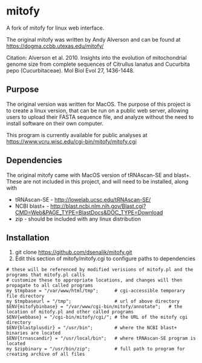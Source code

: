 # mitofy

A fork of mitofy for linux web interface.

The original mitofy was written by Andy Alverson and can be found at
https://dogma.ccbb.utexas.edu/mitofy/

Citation: Alverson et al. 2010. Insights into the evolution of mitochondrial genome size
from complete sequences of Citrullus lanatus and Cucurbita pepo (Cucurbitaceae).
Mol Biol Evol 27, 1436-1448.

## Purpose

The original version was written for MacOS. The purpose of this project is to
create a linux version, that can be run on a public web server, allowing users
to upload their FASTA sequence file, and analyze without the need to install
software on their own computer.

This program is currently available for public analyses at
https://www.vcru.wisc.edu/cgi-bin/mitofy/mitofy.cgi

## Dependencies

The original mitofy came with MacOS version of tRNAscan-SE and blast+.
These are not included in this project, and will need to be installed,
along with 

* tRNAscan-SE - http://lowelab.ucsc.edu/tRNAscan-SE/
* NCBI blast+ - http://blast.ncbi.nlm.nih.gov/Blast.cgi?CMD=Web&PAGE_TYPE=BlastDocs&DOC_TYPE=Download
* zip - should be included with any linux distribution

## Installation

1. git clone https://github.com/dsenalik/mitofy.git
1. Edit this section of mitofy/mitofy.cgi to configure paths to dependencies
```# configurable directories
# these will be referenced by modified verisions of mitofy.pl and the programs that mitofy.pl calls
# customize these to appropriate locations, and changes will then propagate to all called programs
my $tmpbase = "/var/www/html/tmp";      # cgi-accessible temporary file directory
my $tmpbaseurl = "/tmp";                # url of above directory
$ENV{mitofybinbase} = "/var/www/cgi-bin/mitofy/annotate";   # the location of mitofy.pl and other called programs
$ENV{webbase} = "/cgi-bin/mitofy/cgi/"; # the URL of the mitofy cgi directory
$ENV{blastplusdir} = "/usr/bin";        # where the NCBI blast+ binaries are located
$ENV{trnascandir} = "/usr/local/bin";   # where tRNAscan-SE program is located
my $zipbinary = "/usr/bin/zip";         # full path to program for creating archive of all files
```
